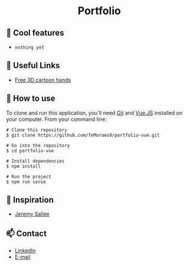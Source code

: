 <h1 align="center">Portfolio</h1>

## :rocket: Cool features
 - `nothing yet`

## :paperclip: Useful Links
 - [Free 3D cartoon hands](https://www.uistore.design/items/free-3d-cartoon-hands-for-figma/)

## :book: How to use

To clone and run this application, you'll need [Git](https://git-scm.com/downloads) and [Vue.JS](https://vuejs.org/v2/guide/) installed on your computer. From your command line:

```
# Clone this repository
$ git clone https://github.com/feMoraes0/portfolio-vue.git

# Go into the repository
$ cd portfolio-vue

# Install dependencies
$ npm install

# Run the project
$ npm run serve
```

## :link: Inspiration
 - [Jeremy Sallée](https://dribbble.com/salleedesign)

## :mailbox: Contact
  - <a target="_blank" href="https://www.linkedin.com/in/fernando-moraes-48a26916a/">LinkedIn</a>
  - <a target="_blank" href="mailto:fernandomoraes.lopes@gmail.com">E-mail</a>
